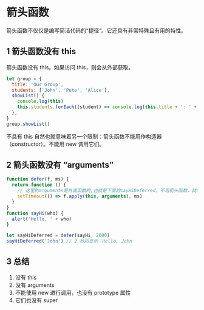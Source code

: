 # 箭头函数

箭头函数不仅仅是编写简洁代码的“捷径”。它还具有非常特殊且有用的特性。

## 1 箭头函数没有 this

箭头函数没有 this。如果访问 this，则会从外部获取。

```js
let group = {
  title: 'Our Group',
  students: ['John', 'Pete', 'Alice'],
  showList() {
    console.log(this)
    this.students.forEach((student) => console.log(this.title + ': ' + student))
  },
}
group.showList()
```

不具有 this 自然也就意味着另一个限制：箭头函数不能用作构造器（constructor）。不能用 new 调用它们。

## 2 箭头函数没有 “arguments”

```js
function defer(f, ms) {
  return function () {
    // 这里的arguments是外面函数的,也就是下面的sayHiDeferred，不用箭头函数，就需要手动传参数
    setTimeout(() => f.apply(this, arguments), ms)
  }
}
function sayHi(who) {
  alert('Hello, ' + who)
}

let sayHiDeferred = defer(sayHi, 2000)
sayHiDeferred('John') // 2 秒后显示：Hello, John
```

## 3 总结

1. 没有 this
2. 没有 arguments
3. 不能使用 new 进行调用，也没有 prototype 属性
4. 它们也没有 super
